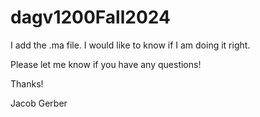 # dagv1200Fall2024

I add the .ma file. I would like to know if I am doing it right.

Please let me know if you have any questions!

Thanks!

Jacob Gerber
